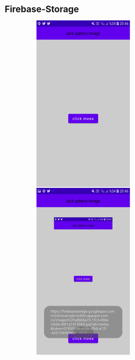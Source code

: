 # Firebase-Storage

<p align="center">
  <img src="images/st1.jpg" width="300" />
  <img src="images/st2.jpg" width="300" />
</p>
